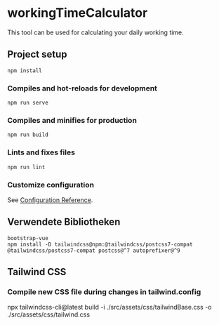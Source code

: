 # workingTimeCalculator

This tool can be used for calculating your daily working time.

## Project setup
```
npm install
```

### Compiles and hot-reloads for development
```
npm run serve
```

### Compiles and minifies for production
```
npm run build
```

### Lints and fixes files
```
npm run lint
```

### Customize configuration
See [Configuration Reference](https://cli.vuejs.org/config/).

## Verwendete Bibliotheken

```
bootstrap-vue
npm install -D tailwindcss@npm:@tailwindcss/postcss7-compat @tailwindcss/postcss7-compat postcss@^7 autoprefixer@^9
```


## Tailwind CSS
### Compile new CSS file during changes in tailwind.config
npx tailwindcss-cli@latest build -i ./src/assets/css/tailwindBase.css -o ./src/assets/css/tailwind.css  
